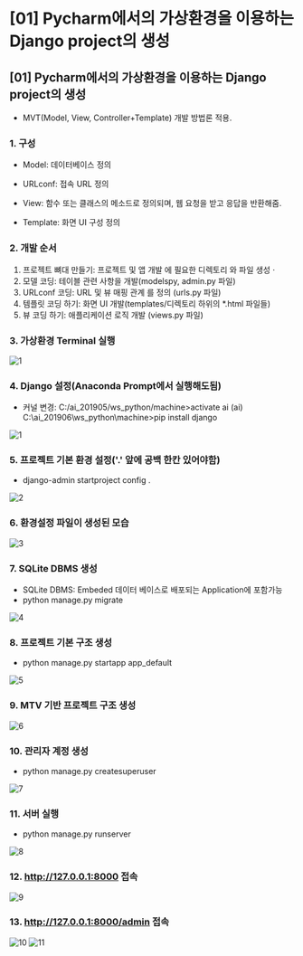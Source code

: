 # [01] Pycharm에서의 가상환경을 이용하는 Django project의 생성

## [01] Pycharm에서의 가상환경을 이용하는 Django project의 생성

- MVT(Model, View, Controller+Template) 개발 방법론 적용.

### 1. 구성

- Model: 데이터베이스 정의
- URLconf: 접속 URL 정의
- View: 함수 또는 클래스의 메소드로 정의되며, 웹 요청을 받고 응답을 반환해줌.

- Template: 화면 UI 구성 정의
  
### 2. 개발 순서

1) 프로젝트 뼈대 만들기: 프로젝트 및 앱 개발 에 필요한 디렉토리 와 파일 생성 ·
2) 모델 코딩: 테이블 관련 사항을 개발(modelspy, admin.py 파일)
3) URLconf 코딩: URL 및 뷰 매핑 관계 를 정의 (urls.py 파일)
4) 템플릿 코딩 하기: 화면 UI 개발(templates/디렉토리 하위의 *.html 파일들)
5) 뷰 코딩 하기: 애플리케이션 로직 개발 (views.py 파일)

### 3. 가상환경 Terminal 실행

![1](./images/05_3.jpg)

### 4. Django 설정(Anaconda Prompt에서 실행해도됨)

- 커널 변경: C:/ai_201905/ws_python/machine>activate ai
  (ai) C:\ai_201906\ws_python\machine>pip install django

![1](./images/06_3.jpg)

### 5. 프로젝트 기본 환경 설정('.' 앞에 공백 한칸 있어야함)

- django-admin startproject config .

![2](./images/07_4.jpg)

### 6. 환경설정 파일이 생성된 모습

![3](./images/08_4.jpg)

### 7. SQLite DBMS 생성

- SQLite DBMS: Embeded 데이터 베이스로 배포되는 Application에 포함가능
- python manage.py migrate

![4](./images/09_4.jpg)

### 8. 프로젝트 기본 구조 생성

- python manage.py startapp app_default

![5](./images/10_4.jpg)

### 9. MTV 기반 프로젝트 구조 생성

![6](./images/11_4.jpg)

### 10. 관리자 계정 생성

- python manage.py createsuperuser

![7](./images/12_4.jpg)

### 11. 서버 실행

- python manage.py runserver

![8](./images/13_4.jpg)

### 12. <http://127.0.0.1:8000> 접속

![9](./images/35.jpg)

### 13. <http://127.0.0.1:8000/admin> 접속

![10](./images/14_4.jpg)
![11](./images/15.jpg)
